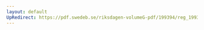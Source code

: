 ```yaml
---
layout: default
UpRedirect: https://pdf.swedeb.se/riksdagen-volumeG-pdf/199394/reg_199394/reg_199394_0289.pdf
---
```

